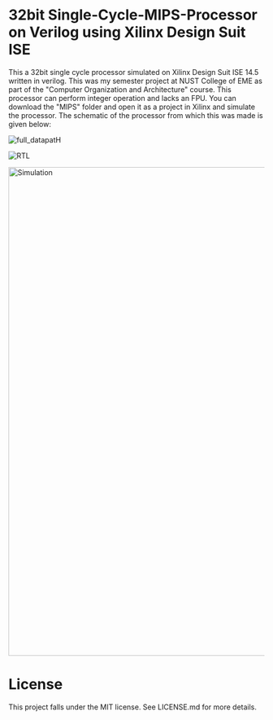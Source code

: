 # 32bit Single-Cycle-MIPS-Processor on Verilog using Xilinx Design Suit ISE
This a 32bit single cycle processor simulated on Xilinx Design Suit ISE 14.5 written in verilog. This was my semester project at NUST College of EME as part of the "Computer Organization and Architecture" course.
This processor can perform integer operation and lacks an FPU.
You can download the "MIPS" folder and open it as a project in Xilinx and simulate the processor.
The schematic of the processor from which this was made is given below:

![full_datapatH](https://github.com/user-attachments/assets/267430bc-0940-4d7b-b2cc-725d7b805593)  

![RTL](https://github.com/user-attachments/assets/ab5a4eb9-8e06-415c-bc56-b648f8b5748a)  



<img width="960" alt="Simulation" src="https://github.com/user-attachments/assets/6cffd7fc-7b89-4ea8-9cc9-d7b88a688470" />  



# License
This project falls under the MIT license. See LICENSE.md for more details.
